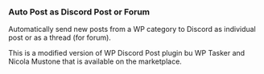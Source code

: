 ### Auto Post as Discord Post or Forum

Automatically send new posts from a WP category to Discord as individual post or as a thread (for forum).

This is a modified version of WP Discord Post plugin bu WP Tasker and Nicola Mustone that is available on the marketplace.
